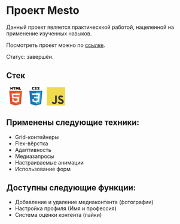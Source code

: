 # Проект Mesto

Данный проект является практическкой работой, нацеленной на применение изученных навыков.
<p>Посмотреть проект можно по <a href="https://danbka-taranbka.github.io/mesto-project/index.html">ссылке</a>.</p>
Статус: завершён.

## Стек
<div id="stack">
<img width="50" src="https://github.com/devicons/devicon/blob/master/icons/html5/html5-original-wordmark.svg">
<img width="50" src="https://github.com/devicons/devicon/blob/master/icons/css3/css3-original-wordmark.svg">
<img width="50" src="https://github.com/devicons/devicon/blob/master/icons/javascript/javascript-original.svg">
</div>

## Применены следующие техники:
<ul>
  <li>Grid-контейнеры</li>
  <li>Flex-вёрстка</li>
  <li>Адаптивность</li>
  <li>Медиазапросы</li>
  <li>Настраиваемые анимации</li>
  <li>Использование форм</li>
</ul>

## Доступны следующие функции:
<ul>
  <li>Добавление и удаление медиаконтента (фотографии)</li>
  <li>Настройка профиля (Имя и профессия)</li>
  <li>Система оценки контента (лайки)</li>
</ul>
